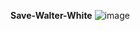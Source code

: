 **Save-Walter-White**
![image](https://github.com/7-haroon/Save-Walter-White/assets/97244186/b4ac2ae5-b4fd-4910-b1cb-f558aefbcdbe)

